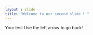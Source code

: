 ```yaml
---
layout : slide
title: "Welcome to our second slide ! " 
---
```

Your test
Use the left arrow to go back!
